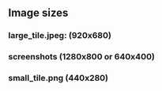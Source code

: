 ## Image sizes

### large_tile.jpeg: (920x680)

### screenshots (1280x800 or 640x400)

### small_tile.png (440x280)
